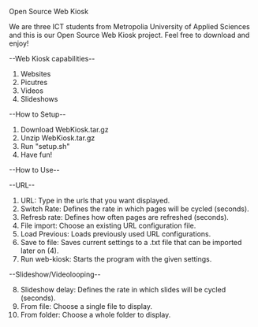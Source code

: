 Open Source Web Kiosk

We are three ICT students from Metropolia University of Applied Sciences and this is our Open Source Web Kiosk project. Feel free to download and enjoy! 

--Web Kiosk capabilities--
1. Websites
2. Picutres
3. Videos
4. Slideshows

--How to Setup--

1. Download WebKiosk.tar.gz
2. Unzip WebKiosk.tar.gz
3. Run "setup.sh"
4. Have fun!


--How to Use--


--URL--

1. URL: Type in the urls that you want displayed.
2. Switch Rate: Defines the rate in which pages will be cycled (seconds).
3. Refresb rate: Defines how often pages are refreshed (seconds).
4. File import: Choose an existing URL configuration file.
5. Load Previous: Loads previously used URL configurations.
6. Save to file: Saves current settings to a .txt file that can be imported later on (4).
7. Run web-kiosk: Starts the program with the given settings.


--Slideshow/Videolooping--

8. Slideshow delay: Defines the rate in which slides will be cycled (seconds).
9. From file: Choose a single file to display.
10. From folder: Choose a whole folder to display.
